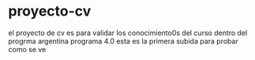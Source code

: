 # proyecto-cv
el proyecto de cv es para validar los conocimiento0s del curso  dentro del progrma argentina programa 4.0 esta es la primera subida para probar como se ve

